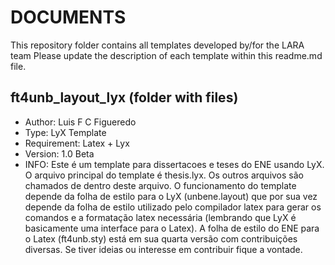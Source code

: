 # DOCUMENTS
This repository folder contains all templates developed by/for the LARA team
Please update the description of each template within this readme.md file. 

## ft4unb_layout_lyx (folder with files)
* Author: 	Luis F C Figueredo	
* Type: 	LyX Template
* Requirement:	Latex + Lyx
* Version:      1.0 Beta
* INFO:         Este é um template para dissertacoes e teses do ENE usando LyX. O arquivo principal do template é thesis.lyx. Os outros arquivos são chamados de dentro deste arquivo. O funcionamento do template depende da folha de estilo para o LyX (unbene.layout) que por sua vez depende da folha de estilo utilizado pelo compilador latex para gerar os comandos e a formatação latex necessária (lembrando que LyX é basicamente uma interface para o Latex). A folha de estilo do ENE para o Latex (ft4unb.sty) está em sua quarta versão com contribuições diversas. Se tiver ideias ou interesse em contribuir fique a vontade. 

